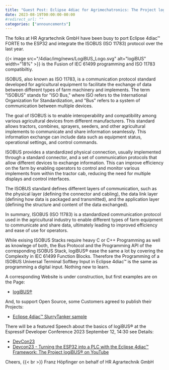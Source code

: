```yaml
---
title: "Guest Post: Eclipse 4diac for Agrimechatronics: The Project logiBUS&reg;"
date: 2023-08-19T00:00:00-00:00
#redirect_url: ""
categories: ["announcements"]
---
```


The folks at HR Agrartechnik GmbH have been busy to port Eclipse 4diac&trade; FORTE to the ESP32 and integrate the ISOBUS (ISO 11783) protocol
over the last year. 

{{< image src="/4diac/img/news/LogiBUS_Logo.svg" alt="logiBUS" width="18%" >}} is the Fusion of IEC 61499 programming and ISO 11783 compatibiltiy. 

ISOBUS, also known as ISO 11783, is a communication protocol standard developed for agricultural equipment to facilitate the exchange of data between different types of farm machinery and implements. The term "ISOBUS" stands for "ISO Bus," where ISO refers to the International Organization for Standardization, and "Bus" refers to a system of communication between multiple devices.

The goal of ISOBUS is to enable interoperability and compatibility among various agricultural devices from different manufacturers. This standard allows tractors, combines, sprayers, seeders, and other agricultural implements to communicate and share information seamlessly. This information exchange can include data such as equipment status, operational settings, and control commands.

ISOBUS provides a standardized physical connection, usually implemented through a standard connector, and a set of communication protocols that allow different devices to exchange information. This can improve efficiency on the farm by enabling operators to control and monitor various implements from within the tractor cab, reducing the need for multiple displays and control interfaces.

The ISOBUS standard defines different layers of communication, such as the physical layer (defining the connector and cabling), the data link layer (defining how data is packaged and transmitted), and the application layer (defining the structure and content of the data exchanged).

In summary, ISOBUS (ISO 11783) is a standardized communication protocol used in the agricultural industry to enable different types of farm equipment to communicate and share data, ultimately leading to improved efficiency and ease of use for operators.

While exising ISOBUS Stacks require heavy C or C++ Programming as well as knowlege of both, the Bus Protocol and the Programming API of the corresponding ISOBUS Stack, 
logiBUS&reg; ease the same a lot by covering the Complexity in IEC 61499 Function Blocks. 
Therefore the Programming of a ISOBUS Universal Terminal Softkey Input in Eclipse 4diac™ is the same as programming a digital input. Nothing new to learn. 

A corresponding Website is under construction, but first examples are on the Page: 
- [logiBUS&reg;](https://www.logibus.tech/)

And, to support Open Source, some Customers agreed to publish their Projects: 
- [Eclipse 4diac&trade; SlurryTanker sample](https://github.com/Meisterschulen-am-Ostbahnhof-Munchen/4diac-SlurryTanker-sample)


There will be a featured Speech about the basics of logiBUS&reg; at the Espressif Developer
Conference 2023 September 12, 14:30
see Details:
- [DevCon23](https://devcon.espressif.com/)
- [Devcon23 - Turning the ESP32 into a PLC with the Eclipse 4diac&trade; Framework: The Project logiBUS&reg; on YouTube](https://www.youtube.com/watch?v=MYUgwhLAroA)

Cheers, {{< br >}}
Franz Höpfinger on behalf of HR Agrartechnik GmbH
